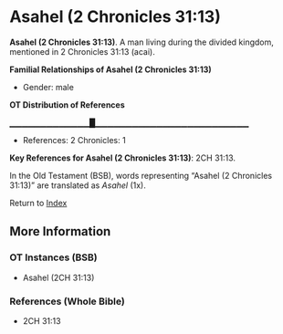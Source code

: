 # Asahel (2 Chronicles 31:13)
**Asahel (2 Chronicles 31:13)**. 
A man living during the divided kingdom, mentioned in 2 Chronicles 31:13 (acai). 




**Familial Relationships of Asahel (2 Chronicles 31:13)**


* Gender: male


**OT Distribution of References**

▁▁▁▁▁▁▁▁▁▁▁▁▁█▁▁▁▁▁▁▁▁▁▁▁▁▁▁▁▁▁▁▁▁▁▁▁▁▁
* References: 2 Chronicles: 1



**Key References for Asahel (2 Chronicles 31:13)**: 
2CH 31:13. 


In the Old Testament (BSB), words representing “Asahel (2 Chronicles 31:13)” are translated as 
*Asahel* (1x). 




Return to [Index](00-Index.md)

## More Information

### OT Instances (BSB)

* Asahel (2CH 31:13)



### References (Whole Bible)

* 2CH 31:13



